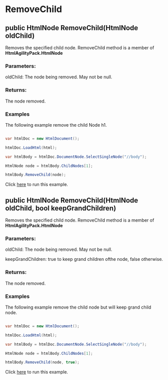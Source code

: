 # RemoveChild

## public HtmlNode RemoveChild(HtmlNode oldChild) 

Removes the specified child node. RemoveChild method is a member of **HtmlAgilityPack.HtmlNode**

### Parameters:

oldChild: The node being removed. May not be null.

### Returns:

The node removed.

### Examples

The following example remove the child Node h1.

```csharp

var htmlDoc = new HtmlDocument();

htmlDoc.LoadHtml(html);

var htmlBody = htmlDoc.DocumentNode.SelectSingleNode("//body");

HtmlNode node = htmlBody.ChildNodes[1];

htmlBody.RemoveChild(node);

```

Click [here](https://dotnetfiddle.net/TSNTHW) to run this example.

## public HtmlNode RemoveChild(HtmlNode oldChild, bool keepGrandChildren) 

Removes the specified child node. RemoveChild method is a member of **HtmlAgilityPack.HtmlNode**

### Parameters:

oldChild: The node being removed. May not be null.

keepGrandChildren: true to keep grand children ofthe node, false otherwise.

### Returns:

The node removed.

### Examples

The following example remove the child node but will keep grand child node.

```csharp

var htmlDoc = new HtmlDocument();

htmlDoc.LoadHtml(html);

var htmlBody = htmlDoc.DocumentNode.SelectSingleNode("//body");

HtmlNode node = htmlBody.ChildNodes[1];

htmlBody.RemoveChild(node, true);

```

Click [here](https://dotnetfiddle.net/bSWNON) to run this example.
